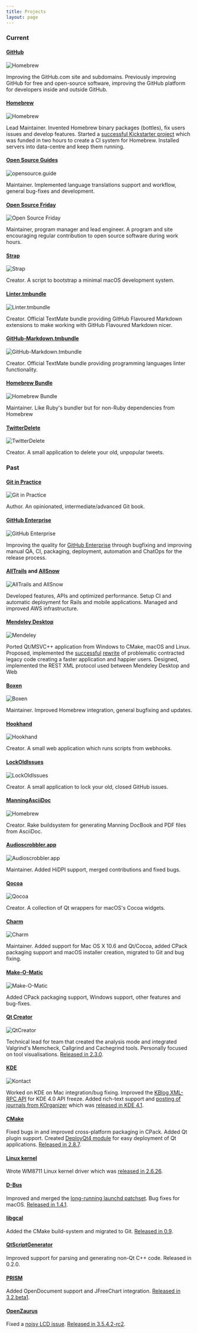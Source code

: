 ```yaml
---
title: Projects
layout: page
---
```

### Current

#### [GitHub](https://github.com)
![Homebrew](/images/a/github.png)

Improving the GitHub.com site and subdomains. Previously improving GitHub for free and open-source software, improving the GitHub platform for developers inside and outside GitHub.

#### [Homebrew](https://github.com/Homebrew/homebrew)
![Homebrew](/images/a/homebrew.png)

Lead Maintainer. Invented Homebrew binary packages (bottles), fix users issues and develop features. Started a [successful Kickstarter project](http://www.kickstarter.com/projects/homebrew/brew-test-bot) which was funded in two hours to create a CI system for Homebrew. Installed servers into data-centre and keep them running.

#### [Open Source Guides](https://github.com/github/opensource.guide)
![opensource.guide](/images/a/opensourceguide.png)

Maintainer. Implemented language translations support and workflow, general bug-fixes and development.

#### [Open Source Friday](https://opensourcefriday.com)
![Open Source Friday](/images/a/opensourcefriday.png)

Maintainer, program manager and lead engineer. A program and site encouraging regular contribution to open source software during work hours.

#### [Strap](https://github.com/MikeMcQuaid/strap)
![Strap](/images/a/strap.png)

Creator. A script to bootstrap a minimal macOS development system.

#### [Linter.tmbundle](https://github.com/MikeMcQuaid/Linter.tmbundle)
![Linter.tmbundle](/images/a/linter.png)

Creator. Official TextMate bundle providing GitHub Flavoured Markdown extensions to make working with GitHub Flavoured Markdown nicer.

#### [GitHub-Markdown.tmbundle](https://github.com/MikeMcQuaid/GitHub-Markdown.tmbundle)
![GitHub-Markdown.tmbundle](/images/a/githubmarkdown.png)

Creator. Official TextMate bundle providing programming languages linter functionality.

#### [Homebrew Bundle](https://github.com/Homebrew/homebrew-bundle)
![Homebrew Bundle](/images/a/homebrewbundle.png)

Maintainer. Like Ruby's bundler but for non-Ruby dependencies from Homebrew

#### [TwitterDelete](https://github.com/MikeMcQuaid/TwitterDelete)
![TwitterDelete](/images/a/twitterdelete.png)

Creator. A small application to delete your old, unpopular tweets.

### Past

#### [Git in Practice](https://www.manning.com/books/git-in-practice?a_bid=5688bbf4&a_aid=MikeMcQuaid)
![Git in Practice](/images/a/gitinpractice.png)

Author. An opinionated, intermediate/advanced Git book.

#### [GitHub Enterprise](https://enterprise.github.com)
![GitHub Enterprise](/images/a/github-enterprise.png)

Improving the quality for [GitHub Enterprise](https://enterprise.github.com) through bugfixing and improving manual QA, CI, packaging, deployment, automation and ChatOps for the release process.

#### [AllTrails](https://alltrails.com) and [AllSnow](https://web.archive.org/web/20150502025831/http://allsnow.com/?)
![AllTrails and AllSnow](/images/a/alltrailssnow.png)

Developed features, APIs and optimized performance. Setup CI and automatic deployment for Rails and mobile applications. Managed and improved AWS infrastructure.

#### [Mendeley Desktop](http://www.mendeley.com/download-mendeley-desktop/)
![Mendeley](/images/a/mendeley.png)

Ported Qt/MSVC++ application from Windows to CMake, macOS and Linux. Proposed, implemented the [successful](http://blog.mendeley.com/academic-features/mendeley-desktop-the-mvc-strikes-back/) [rewrite](http://blog.mendeley.com/academic-features/mendeley-desktop-the-about-dialogue-and-the-refactor/) of problematic contracted legacy code creating a faster application and happier users. Designed, implemented the REST XML protocol used between Mendeley Desktop and Web

#### [Boxen](https://github.com/boxen)
![Boxen](/images/a/boxen.png)

Maintainer. Improved Homebrew integration, general bugfixing and updates.

#### [Hookhand](https://github.com/MikeMcQuaid/HookHand)
![Hookhand](/images/a/hookhand.png)

Creator. A small web application which runs scripts from webhooks.

#### [LockOldIssues](https://github.com/MikeMcQuaid/LockOldIssues)
![LockOldIssues](/images/a/lockoldissues.png)

Creator. A small application to lock your old, closed GitHub issues.

#### [ManningAsciiDoc](https://github.com/MikeMcQuaid/ManningAsciiDoc)
![Homebrew](/images/a/manningasciidoc.png)

Creator. Rake buildsystem for generating Manning DocBook and PDF files from AsciiDoc.

#### [Audioscrobbler.app](https://github.com/mxcl/Audioscrobbler.app)
![Audioscrobbler.app](/images/a/audioscrobbler.png)

Maintainer. Added HiDPI support, merged contributions and fixed bugs.

#### [Qocoa](https://github.com/MikeMcQuaid/Qocoa)
![Qocoa](/images/a/qocoa.png)

Creator. A collection of Qt wrappers for macOS's Cocoa widgets.

#### [Charm](https://github.com/KDAB/Charm)
![Charm](/images/a/charm.png)

Maintainer. Added support for Mac OS X 10.6 and Qt/Cocoa, added CPack packaging support and macOS installer creation, migrated to Git and bug fixing.

#### [Make-O-Matic](https://github.com/KDAB/Make-O-Matic)
![Make-O-Matic](/images/a/make-o-matic.png)

Added CPack packaging support, Windows support, other features and bug-fixes.

#### [Qt Creator](http://code.qt.io/cgit/qt-creator/qt-creator.git)
![QtCreator](/images/a/qtcreator.png)

Technical lead for team that created the analysis mode and integrated Valgrind's Memcheck, Callgrind and Cachegrind tools. Personally focused on tool visualisations. [Released in 2.3.0](https://blog.qt.io/blog/2011/09/01/qt-creator-2-3-0-released/).

#### [KDE](http://kde.org/)
![Kontact](/images/a/kontact.png)

Worked on KDE on Mac integration/bug fixing. Improved the [KBlog XML-RPC API](https://api.kde.org/4.12-api/kdepimlibs-apidocs/kblog/html/index.html) for KDE 4.0 API freeze. Added rich-text support and [posting of journals from KOrganizer](http://mikemcquaid.com/2008/09/27/kde-blog-from-korganizer-howto/) which was [released in KDE 4.1](http://www.kde.org/announcements/4.1/).

#### [CMake](http://www.cmake.org/)
Fixed bugs in and improved cross-platform packaging in CPack. Added Qt plugin support. Created [DeployQt4 module](http://mikemcquaid.com/2012/01/deploying-qt-applications-with-deployqt4/) for easy deployment of Qt applications. [Released in 2.8.7](http://www.kitware.com/news/home/browse/CMake?2012_01_02&CMake+2.8.7+Now+Available).

#### [Linux kernel](http://www.kernel.org/)
Wrote WM8711 Linux kernel driver which was [released in 2.6.26](https://github.com/mirrors/linux-2.6/commit/bd6d417743d941c3e5eabb21abbcac9737f11061).

#### [D-Bus](http://www.freedesktop.org/wiki/Software/dbus)
Improved and merged the [long-running launchd patchset](https://bugs.freedesktop.org/show_bug.cgi?id=14259). Bug fixes for macOS. [Released in 1.4.1](http://dbus.freedesktop.org/doc/NEWS).

#### [libgcal](http://code.google.com/p/libgcal/)
Added the CMake build-system and migrated to Git. [Released in 0.9](https://github.com/mback2k/libgcal/commit/90de69a72bd56902c21c13d8b467c5e6e841b283).

#### [QtScriptGenerator](http://code.google.com/p/qtscriptgenerator/)
Improved support for parsing and generating non-Qt C++ code. Released in 0.2.0.

#### [PRISM](http://www.prismmodelchecker.org/people.php)
Added OpenDocument support and JFreeChart integration. [Released in 3.2.beta1](http://www.prismmodelchecker.org/doc/CHANGELOG.txt).

#### [OpenZaurus](http://openzaurus.org)
Fixed a [noisy LCD issue](http://bugs.openembedded.org/show_bug.cgi?id=1316). [Released in 3.5.4.2-rc2](http://marcin.juszkiewicz.com.pl/2006/09/02/openzaurus-3542-rc2/).
